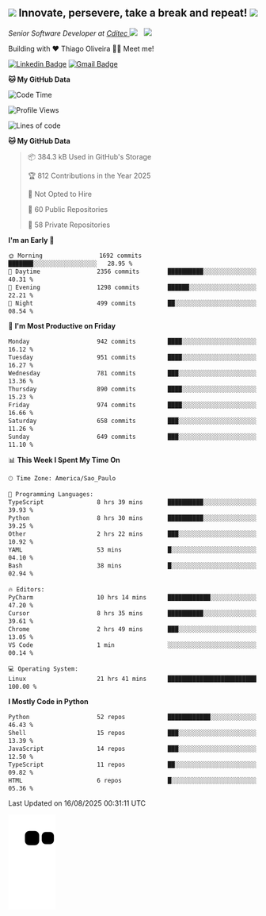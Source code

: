 <h2><img src="https://emojis.slackmojis.com/emojis/images/1531849430/4246/blob-sunglasses.gif?1531849430" width="30"/> Innovate, persevere, take a break and repeat! <img src="https://media.giphy.com/media/12oufCB0MyZ1Go/giphy.gif" width="50"></h2>
<img align='right' src="https://media.giphy.com/media/M9gbBd9nbDrOTu1Mqx/giphy.gif" width="230">
<p><em>Senior Software Developer at <a href="https://www.cditec.com.br/">Cditec
</a><img src="https://media.giphy.com/media/WUlplcMpOCEmTGBtBW/giphy.gif" width="30"> 
</em></p>



Building with ❤️ Thiago Oliveira 👋🏽 Meet me!

[![Linkedin Badge](https://img.shields.io/badge/-Thiago-blue?style=flat-square&logo=Linkedin&logoColor=white&link=https://www.linkedin.com/in/tgmarinho/)](https://www.linkedin.com/in/thiagoceconelo/) 
[![Gmail Badge](https://img.shields.io/badge/-thiceconelo@gmail.com-c14438?style=flat-square&logo=Gmail&logoColor=white&link=mailto:thiceconelo@gmail.com)](mailto:thiceconelo@gmail.com)

</em></p>

<!-- <span style="height ">
![Anurag's GitHub stats](https://github-readme-stats.vercel.app/api?username=arthurspk&show_icons=true&theme=tokyonight)
</span> -->

**🐱 My GitHub Data** 
<!--START_SECTION:waka-->
![Code Time](http://img.shields.io/badge/Code%20Time-3%2C545%20hrs%2056%20mins-blue)

![Profile Views](http://img.shields.io/badge/Profile%20Views-0-blue)

![Lines of code](https://img.shields.io/badge/From%20Hello%20World%20I%27ve%20Written-10.5%20million%20lines%20of%20code-blue)

**🐱 My GitHub Data** 

> 📦 384.3 kB Used in GitHub's Storage 
 > 
> 🏆 812 Contributions in the Year 2025
 > 
> 🚫 Not Opted to Hire
 > 
> 📜 60 Public Repositories 
 > 
> 🔑 58 Private Repositories 
 > 
**I'm an Early 🐤** 

```text
🌞 Morning                1692 commits        ███████░░░░░░░░░░░░░░░░░░   28.95 % 
🌆 Daytime                2356 commits        ██████████░░░░░░░░░░░░░░░   40.31 % 
🌃 Evening                1298 commits        ██████░░░░░░░░░░░░░░░░░░░   22.21 % 
🌙 Night                  499 commits         ██░░░░░░░░░░░░░░░░░░░░░░░   08.54 % 
```
📅 **I'm Most Productive on Friday** 

```text
Monday                   942 commits         ████░░░░░░░░░░░░░░░░░░░░░   16.12 % 
Tuesday                  951 commits         ████░░░░░░░░░░░░░░░░░░░░░   16.27 % 
Wednesday                781 commits         ███░░░░░░░░░░░░░░░░░░░░░░   13.36 % 
Thursday                 890 commits         ████░░░░░░░░░░░░░░░░░░░░░   15.23 % 
Friday                   974 commits         ████░░░░░░░░░░░░░░░░░░░░░   16.66 % 
Saturday                 658 commits         ███░░░░░░░░░░░░░░░░░░░░░░   11.26 % 
Sunday                   649 commits         ███░░░░░░░░░░░░░░░░░░░░░░   11.10 % 
```


📊 **This Week I Spent My Time On** 

```text
🕑︎ Time Zone: America/Sao_Paulo

💬 Programming Languages: 
TypeScript               8 hrs 39 mins       ██████████░░░░░░░░░░░░░░░   39.93 % 
Python                   8 hrs 30 mins       ██████████░░░░░░░░░░░░░░░   39.25 % 
Other                    2 hrs 22 mins       ███░░░░░░░░░░░░░░░░░░░░░░   10.92 % 
YAML                     53 mins             █░░░░░░░░░░░░░░░░░░░░░░░░   04.10 % 
Bash                     38 mins             █░░░░░░░░░░░░░░░░░░░░░░░░   02.94 % 

🔥 Editors: 
PyCharm                  10 hrs 14 mins      ████████████░░░░░░░░░░░░░   47.20 % 
Cursor                   8 hrs 35 mins       ██████████░░░░░░░░░░░░░░░   39.61 % 
Chrome                   2 hrs 49 mins       ███░░░░░░░░░░░░░░░░░░░░░░   13.05 % 
VS Code                  1 min               ░░░░░░░░░░░░░░░░░░░░░░░░░   00.14 % 

💻 Operating System: 
Linux                    21 hrs 41 mins      █████████████████████████   100.00 % 
```

**I Mostly Code in Python** 

```text
Python                   52 repos            ████████████░░░░░░░░░░░░░   46.43 % 
Shell                    15 repos            ███░░░░░░░░░░░░░░░░░░░░░░   13.39 % 
JavaScript               14 repos            ███░░░░░░░░░░░░░░░░░░░░░░   12.50 % 
TypeScript               11 repos            ██░░░░░░░░░░░░░░░░░░░░░░░   09.82 % 
HTML                     6 repos             █░░░░░░░░░░░░░░░░░░░░░░░░   05.36 % 
```




 Last Updated on 16/08/2025 00:31:11 UTC
<!--END_SECTION:waka-->

![Snake animation](https://github.com/rafaballerini/rafaballerini/blob/output/github-contribution-grid-snake.svg)


<!---
ceconelo/ceconelo is a ✨ special ✨ repository because its `README.md` (this file) appears on your GitHub profile.
You can click the Preview link to take a look at your changes.
--->
